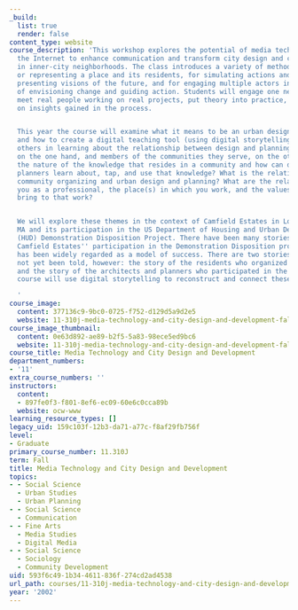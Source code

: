 ```yaml
---
_build:
  list: true
  render: false
content_type: website
course_description: 'This workshop explores the potential of media technology and
  the Internet to enhance communication and transform city design and community development
  in inner-city neighborhoods. The class introduces a variety of methods for describing
  or representing a place and its residents, for simulating actions and changes, for
  presenting visions of the future, and for engaging multiple actors in the process
  of envisioning change and guiding action. Students will engage one neighborhood,
  meet real people working on real projects, put theory into practice, and reflect
  on insights gained in the process.


  This year the course will examine what it means to be an urban designer/planner
  and how to create a digital teaching tool (using digital storytelling) that supports
  others in learning about the relationship between design and planning professionals,
  on the one hand, and members of the communities they serve, on the other. What is
  the nature of the knowledge that resides in a community and how can designers and
  planners learn about, tap, and use that knowledge? What is the relationship between
  community organizing and urban design and planning? What are the relationships between
  you as a professional, the place(s) in which you work, and the values and care you
  bring to that work?


  We will explore these themes in the context of Camfield Estates in Lower Roxbury,
  MA and its participation in the US Department of Housing and Urban Development''s
  (HUD) Demonstration Disposition Project. There have been many stories written about
  Camfield Estates'' participation in the Demonstration Disposition project, for it
  has been widely regarded as a model of success. There are two stories that have
  not yet been told, however: the story of the residents who organized the community
  and the story of the architects and planners who participated in the project. This
  course will use digital storytelling to reconstruct and connect these two stories.

  '
course_image:
  content: 377136c9-9bc0-0725-f752-d129d5a9d2e5
  website: 11-310j-media-technology-and-city-design-and-development-fall-2002
course_image_thumbnail:
  content: 0e63d892-ae89-b2f5-5a83-98ece5ed9bc6
  website: 11-310j-media-technology-and-city-design-and-development-fall-2002
course_title: Media Technology and City Design and Development
department_numbers:
- '11'
extra_course_numbers: ''
instructors:
  content:
  - 897fe0f3-f801-8ef6-ec09-60e6c0cca89b
  website: ocw-www
learning_resource_types: []
legacy_uid: 159c103f-12b3-da71-a77c-f8af29fb756f
level:
- Graduate
primary_course_number: 11.310J
term: Fall
title: Media Technology and City Design and Development
topics:
- - Social Science
  - Urban Studies
  - Urban Planning
- - Social Science
  - Communication
- - Fine Arts
  - Media Studies
  - Digital Media
- - Social Science
  - Sociology
  - Community Development
uid: 593f6c49-1b34-4611-836f-274cd2ad4538
url_path: courses/11-310j-media-technology-and-city-design-and-development-fall-2002
year: '2002'
---
```

